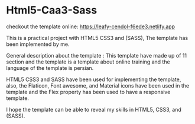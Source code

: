 # Html5-Caa3-Sass

checkout the template online: https://leafy-cendol-f6ede3.netlify.app

This is a practical project with HTML5 CSS3 and (SASS), The template has been implemented by me.
 
General description about the template :
This template have made up of 11 section and the template is a template about online training and the language of the template is persian.

HTML5 CSS3 and SASS have been used for implementing the template,
also, the Flaticon, Font awesome, and Material icons have been used in the template and the Flex property has been used to have a responsive template.

I hope the template can be able to reveal my skills in HTML5, CSS3, and (SASS).
